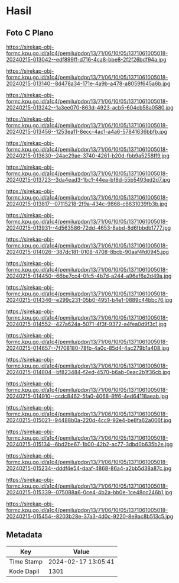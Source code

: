# Hasil

## Foto C Plano

https://sirekap-obj-formc.kpu.go.id/a1c4/pemilu/pdpr/13/71/06/10/05/1371061005018-20240215-013042--edf899ff-d716-4ca8-bbe8-2f2f26bdf94a.jpg

https://sirekap-obj-formc.kpu.go.id/a1c4/pemilu/pdpr/13/71/06/10/05/1371061005018-20240215-013140--8d478a34-171e-4a9b-a478-a8059f645a6b.jpg

https://sirekap-obj-formc.kpu.go.id/a1c4/pemilu/pdpr/13/71/06/10/05/1371061005018-20240215-013242--1a3ee070-863d-4923-acb5-604cb58a0580.jpg

https://sirekap-obj-formc.kpu.go.id/a1c4/pemilu/pdpr/13/71/06/10/05/1371061005018-20240215-013456--1253ea11-8ecc-4ac1-a4a6-57841636bbfb.jpg

https://sirekap-obj-formc.kpu.go.id/a1c4/pemilu/pdpr/13/71/06/10/05/1371061005018-20240215-013630--24ae29ae-3740-4261-b20d-fbb9a5258ff9.jpg

https://sirekap-obj-formc.kpu.go.id/a1c4/pemilu/pdpr/13/71/06/10/05/1371061005018-20240215-013723--3da4ead3-1bc1-44ea-bf8d-55b5493ed2d7.jpg

https://sirekap-obj-formc.kpu.go.id/a1c4/pemilu/pdpr/13/71/06/10/05/1371061005018-20240215-013817--07115218-2f9a-434c-9868-c6631039fb3b.jpg

https://sirekap-obj-formc.kpu.go.id/a1c4/pemilu/pdpr/13/71/06/10/05/1371061005018-20240215-013931--4d563586-72dd-4653-8abd-8d6fbbdb1777.jpg

https://sirekap-obj-formc.kpu.go.id/a1c4/pemilu/pdpr/13/71/06/10/05/1371061005018-20240215-014026--387dc181-0108-4708-8bcb-90aaf4fd0945.jpg

https://sirekap-obj-formc.kpu.go.id/a1c4/pemilu/pdpr/13/71/06/10/05/1371061005018-20240215-014450--66be7cc4-0fc5-4b7d-a244-a96ef6e2d49a.jpg

https://sirekap-obj-formc.kpu.go.id/a1c4/pemilu/pdpr/13/71/06/10/05/1371061005018-20240215-014346--e299c231-05b0-4951-b4e1-0889c44bbc76.jpg

https://sirekap-obj-formc.kpu.go.id/a1c4/pemilu/pdpr/13/71/06/10/05/1371061005018-20240215-014552--427a624a-5071-4f3f-9372-a4fea0d9f3c1.jpg

https://sirekap-obj-formc.kpu.go.id/a1c4/pemilu/pdpr/13/71/06/10/05/1371061005018-20240215-014657--7f708180-78fb-4a0c-85d4-4ac279b1a408.jpg

https://sirekap-obj-formc.kpu.go.id/a1c4/pemilu/pdpr/13/71/06/10/05/1371061005018-20240215-014804--bf823484-f2ed-4570-b6ab-0eac2b1f36cb.jpg

https://sirekap-obj-formc.kpu.go.id/a1c4/pemilu/pdpr/13/71/06/10/05/1371061005018-20240215-014910--ccdc8462-5fa0-4068-8ff6-4ed64118aeab.jpg

https://sirekap-obj-formc.kpu.go.id/a1c4/pemilu/pdpr/13/71/06/10/05/1371061005018-20240215-015021--94488b0a-220d-4cc9-92e4-be8fa62a006f.jpg

https://sirekap-obj-formc.kpu.go.id/a1c4/pemilu/pdpr/13/71/06/10/05/1371061005018-20240215-015134--6bd2be67-1b00-42b2-ac77-3dbd0b635b2e.jpg

https://sirekap-obj-formc.kpu.go.id/a1c4/pemilu/pdpr/13/71/06/10/05/1371061005018-20240215-015234--dddf4e54-daaf-4868-86a4-a2bb5d38a87c.jpg

https://sirekap-obj-formc.kpu.go.id/a1c4/pemilu/pdpr/13/71/06/10/05/1371061005018-20240215-015339--075088a6-0ce4-4b2a-bb0e-1ce48cc246b1.jpg

https://sirekap-obj-formc.kpu.go.id/a1c4/pemilu/pdpr/13/71/06/10/05/1371061005018-20240215-015454--8203b28e-37a3-4d0c-9220-8e9ac8b513c5.jpg


## Metadata

| Key        | Value               |
| ---------- | ------------------- |
| Time Stamp | 2024-02-17 13:05:41 |
| Kode Dapil | 1301                |



